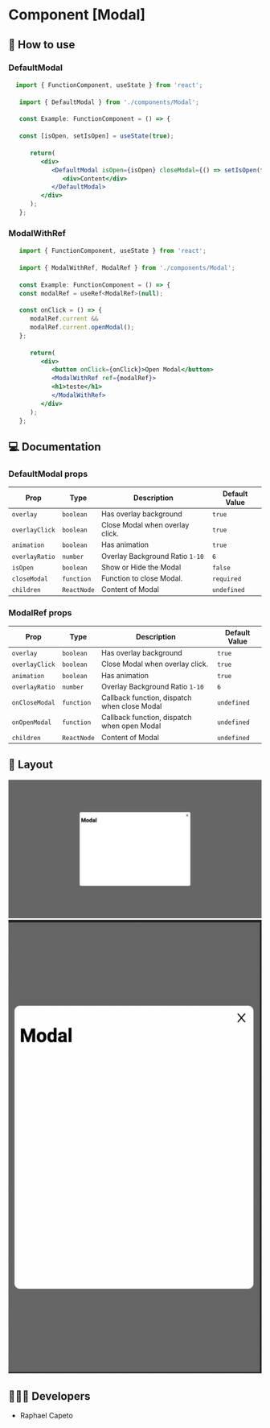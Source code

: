 # Component [Modal]


## 🚀 How to use

### DefaultModal
```jsx
  import { FunctionComponent, useState } from 'react';

   import { DefaultModal } from './components/Modal';

   const Example: FunctionComponent = () => {

   const [isOpen, setIsOpen] = useState(true);

      return(
         <div>
            <DefaultModal isOpen={isOpen} closeModal={() => setIsOpen(false)}>
               <div>Content</div>
            </DefaultModal>
         </div>
      );
   };
```

### ModalWithRef 
```jsx
   import { FunctionComponent, useState } from 'react';

   import { ModalWithRef, ModalRef } from './components/Modal';

   const Example: FunctionComponent = () => {
   const modalRef = useRef<ModalRef>(null);

   const onClick = () => {
      modalRef.current && 
      modalRef.current.openModal();
   };

      return(
         <div>
            <button onClick={onClick}>Open Modal</button>
            <ModalWithRef ref={modalRef}>
            <h1>teste</h1>
            </ModalWithRef>
         </div>
      );
   };

```


## 💻 Documentation

### DefaultModal props

| Prop | Type | Description                                                                                                                                         | Default Value |
| --------- | -------- | ------------------------------------------------------------------------------------------------------------------------------------------------------- | ----------------- |
| `overlay`  | `boolean` | Has overlay background | `true` |
| `overlayClick`  | `boolean` | Close Modal when overlay click. | `true` |
| `animation`  | `boolean` | Has animation | `true` |
| `overlayRatio`  | `number` | Overlay Background Ratio `1-10` | `6` |
| `isOpen`  | `boolean` | Show or Hide the Modal | `false` |
| `closeModal`  | `function` | Function to close Modal. | `required` |
| `children`  | `ReactNode` | Content of Modal | `undefined`|

### ModalRef props

| Prop | Type | Description                                                                                                                                         | Default Value |
| --------- | -------- | ------------------------------------------------------------------------------------------------------------------------------------------------------- | ----------------- |
| `overlay`  | `boolean` | Has overlay background | `true` |
| `overlayClick`  | `boolean` | Close Modal when overlay click. | `true` |
| `animation`  | `boolean` | Has animation | `true` |
| `overlayRatio`  | `number` | Overlay Background Ratio `1-10` | `6` |
| `onCloseModal`  | `function` | Callback function, dispatch when close Modal | `undefined` |
| `onOpenModal`  | `function` | Callback function, dispatch when open Modal | `undefined` |
| `children`  | `ReactNode` | Content of Modal | `undefined`|


## 🔖 Layout

<p align="center">
 <img src=".github/default-modal-desk.png" alt="Modal Desktop" />
 <br/>
 <img src=".github/default-modal-mobile.png" alt="Modal Mobile" />
</p>

## 👨🏻‍💻 Developers
- Raphael Capeto


